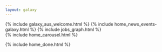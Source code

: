 ```yaml
---
layout: galaxy
---
```


{% include galaxy_aus_welcome.html %}
{% include home_news_events-galaxy.html %}
{% include jobs_graph.html %}
<br />
{% include home_carousel.html %}

{% include home_done.html %}

<!-- <script>
  ((window.gitter = {}).chat = {}).options = {
    room: 'usegalaxy-au/Lobby'
  };
</script>
<script src="https://sidecar.gitter.im/dist/sidecar.v1.js" async defer></script>

-->
